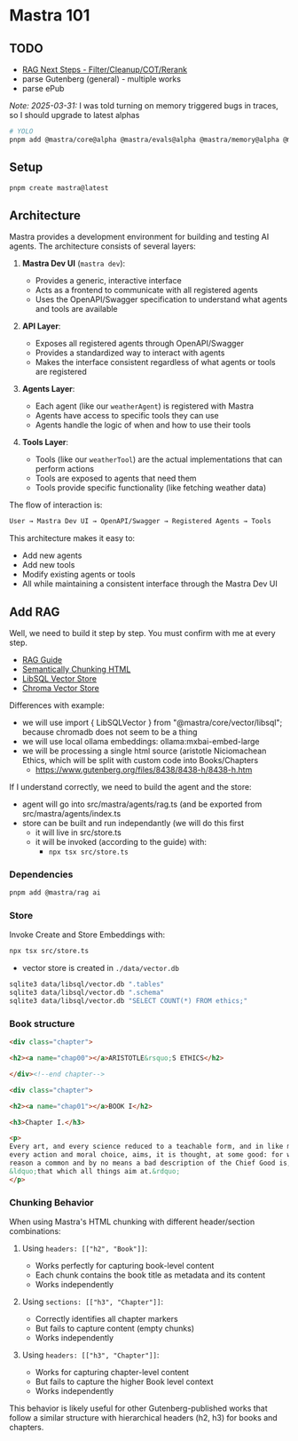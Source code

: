 # Mastra 101

## TODO

- [RAG Next Steps - Filter/Cleanup/COT/Rerank](https://mastra.ai/docs/guides/04-research-assistant)
- parse Gutenberg (general) - multiple works
- parse ePub

*Note: 2025-03-31:* I was told turning on memory triggered bugs in traces, so I should upgrade to latest alphas

```bash
# YOLO
pnpm add @mastra/core@alpha @mastra/evals@alpha @mastra/memory@alpha @mastra/rag@alpha mastra@alpha
```

## Setup

```bash
pnpm create mastra@latest
```

## Architecture

Mastra provides a development environment for building and testing AI agents. The architecture consists of several layers:

1. **Mastra Dev UI** (`mastra dev`):
   - Provides a generic, interactive interface
   - Acts as a frontend to communicate with all registered agents
   - Uses the OpenAPI/Swagger specification to understand what agents and tools are available

2. **API Layer**:
   - Exposes all registered agents through OpenAPI/Swagger
   - Provides a standardized way to interact with agents
   - Makes the interface consistent regardless of what agents or tools are registered

3. **Agents Layer**:
   - Each agent (like our `weatherAgent`) is registered with Mastra
   - Agents have access to specific tools they can use
   - Agents handle the logic of when and how to use their tools

4. **Tools Layer**:
   - Tools (like our `weatherTool`) are the actual implementations that can perform actions
   - Tools are exposed to agents that need them
   - Tools provide specific functionality (like fetching weather data)

The flow of interaction is:

```txt
User → Mastra Dev UI → OpenAPI/Swagger → Registered Agents → Tools
```

This architecture makes it easy to:

- Add new agents
- Add new tools
- Modify existing agents or tools
- All while maintaining a consistent interface through the Mastra Dev UI

## Add RAG

Well, we need to build it step by step.
You must confirm with me at every step.

- [RAG Guide](https://mastra.ai/docs/guides/04-research-assistant#understanding-rag-components)
- [Semantically Chunking HTML](https://mastra.ai/examples/rag/chunking/chunk-html)
- [LibSQL Vector Store](https://mastra.ai/docs/reference/rag/libsql)
- [Chroma Vector Store](https://mastra.ai/docs/reference/rag/chroma)

Differences with example:

- we will use import { LibSQLVector } from "@mastra/core/vector/libsql"; because chromadb does not seem to be a thing
- we will use local ollama embeddings: ollama:mxbai-embed-large
- we will be processing a single html source (aristotle Niciomachean Ethics, which will be split with custom code into Books/Chapters
  - <https://www.gutenberg.org/files/8438/8438-h/8438-h.htm>

If I understand correctly, we need to build the agent and the store:

- agent will go into src/mastra/agents/rag.ts (and be exported from src/mastra/agents/index.ts
- store can be built and run independantly (we will do this first
  - it will live in src/store.ts
  - it will be invoked (according to the guide) with:
    - `npx tsx src/store.ts`

### Dependencies

```bash
pnpm add @mastra/rag ai
```

### Store

Invoke Create and Store Embeddings with:

```bash
npx tsx src/store.ts
```

- vector store is created in `./data/vector.db`

```bash
sqlite3 data/libsql/vector.db ".tables"
sqlite3 data/libsql/vector.db ".schema"
sqlite3 data/libsql/vector.db "SELECT COUNT(*) FROM ethics;"
```

### Book structure

```html
<div class="chapter">

<h2><a name="chap00"></a>ARISTOTLE&rsquo;S ETHICS</h2>

</div><!--end chapter-->

<div class="chapter">

<h2><a name="chap01"></a>BOOK I</h2>

<h3>Chapter I.</h3>

<p>
Every art, and every science reduced to a teachable form, and in like manner
every action and moral choice, aims, it is thought, at some good: for which
reason a common and by no means a bad description of the Chief Good is,
&ldquo;that which all things aim at.&rdquo;
</p>
```

### Chunking Behavior

When using Mastra's HTML chunking with different header/section combinations:

1. Using `headers: [["h2", "Book"]]`:
   - Works perfectly for capturing book-level content
   - Each chunk contains the book title as metadata and its content
   - Works independently

2. Using `sections: [["h3", "Chapter"]]`:
   - Correctly identifies all chapter markers
   - But fails to capture content (empty chunks)
   - Works independently

3. Using `headers: [["h3", "Chapter"]]`:
   - Works for capturing chapter-level content
   - But fails to capture the higher Book level context
   - Works independently

This behavior is likely useful for other Gutenberg-published works that follow a similar structure with hierarchical headers (h2, h3) for books and chapters.
